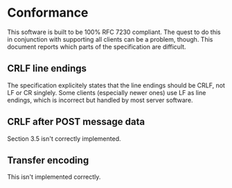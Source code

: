 # Conformance
This software is built to be 100% RFC 7230 compliant. The quest to do this in
conjunction with supporting all clients can be a problem, though. This document
reports which parts of the specification are difficult.

## CRLF line endings
The specification explicitely states that the line endings should be CRLF, not
LF or CR singlely. Some clients (especially newer ones) use LF as line endings,
which is incorrect but handled by most server software.

## CRLF after POST message data
Section 3.5 isn't correctly implemented.

## Transfer encoding
This isn't implemented correctly.
